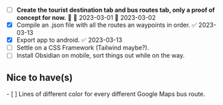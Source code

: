 - [ ] <strong>Create the tourist destination tab and bus routes tab, only a proof of concept for now.</strong> 🔼 🛫 2023-03-01 📅 2023-03-02
- [x] Compile an .json file with all the routes an waypoints in order. ✅ 2023-03-13
- [x] Export app to android. ✅ 2023-03-13
- [ ] Settle on a CSS Framework (Tailwind maybe?).
- [ ] Install Obsidian on mobile, sort things out while on the way.

<h2><strong>Nice to have(s)</strong></h2>
- [ ] Lines of different color for every different Google Maps bus route.
